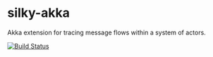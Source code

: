 silky-akka
==========

Akka extension for tracing message flows within a system of actors.

[![Build Status](https://secure.travis-ci.org/PILTT/silky-akka.svg)](http://travis-ci.org/PILTT/silky-akka)
